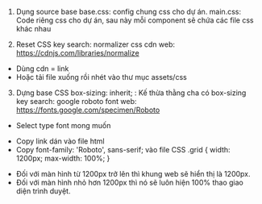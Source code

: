 1. Dụng source base
base.css: config chung css cho dự án.
main.css: Code riêng css cho dự án, sau này mỗi component sẽ chứa các file css khác nhau

2. Reset CSS
key search: normalizer css cdn
web: https://cdnjs.com/libraries/normalize
- Dùng cdn = link <link rel="stylesheet" href="https://cdnjs.cloudflare.com/ajax/libs/normalize/8.0.1/normalize.min.css" />
- Hoặc tải file xuống rồi nhét vào thư mục assets/css

3. Dựng base CSS
box-sizing: inherit; : Kế thừa thằng cha có box-sizing
key search: google roboto font
web: https://fonts.google.com/specimen/Roboto
- Select type font mong muốn
+ Copy link dán vào file html
+ Copy font-family: 'Roboto', sans-serif; vào file CSS
.grid {
	width: 1200px;
	max-width: 100%;
}
- Đối với màn hình từ 1200px trở lên thì khung web sẽ hiển thị là 1200px.
- Đối với màn hình nhỏ hơn 1200px thì nó sẽ luôn hiện 100% thao giao diện trình duyệt.
